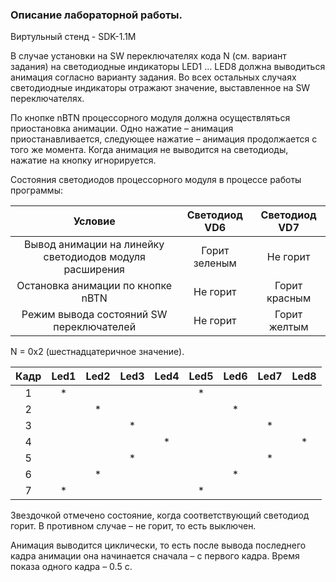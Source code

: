### Описание лабораторной работы.

Виртульный стенд - SDK-1.1M

В случае установки на SW переключателях кода N (см. вариант задания) на светодиодные индикаторы LED1 … LED8 должна выводиться анимация согласно варианту задания. Во всех остальных случаях светодиодные индикаторы отражают значение, выставленное на SW переключателях.

По кнопке nBTN процессорного модуля должна осуществляться приостановка анимации. Одно нажатие – анимация приостанавливается, следующее нажатие – анимация продолжается с того же момента. Когда анимация не выводится на светодиоды, нажатие на кнопку игнорируется.

Состояния светодиодов процессорного модуля в процессе работы программы:

|                         Условие                         |    Светодиод VD6    |    Светодиод VD7    |
|:-------------------------------------------------------:|:-------------------:|:-------------------:|
| Вывод анимации на линейку светодиодов модуля расширения | Горит зеленым       | Не горит            |
| Остановка анимации по кнопке nBTN                       | Не горит            | Горит красным       |
| Режим вывода состояний SW переключателей                | Не горит            | Горит желтым        |


N = 0x2 (шестнадцатеричное значение).


|     Кадр    |    Led1    |    Led2    |    Led3    |    Led4    |    Led5    |    Led6    |    Led7    |    Led8    |
|:-----------:|:----------:|:----------:|:----------:|:----------:|:----------:|:----------:|:----------:|:----------:|
| 1           | *          |            |            |            | *          |            |            |            |
| 2           |            | *          |            |            |            | *          |            |            |
| 3           |            |            | *          |            |            |            | *          |            |
| 4           |            |            |            | *          |            |            |            | *          |
| 5           |            |            | *          |            |            |            | *          |            |
| 6           |            | *          |            |            |            | *          |            |            |
| 7           | *          |            |            |            | *          |            |            |            |

Звездочкой отмечено состояние, когда соответствующий светодиод горит. В противном случае – не горит, то есть выключен.

Анимация выводится циклически, то есть после вывода последнего кадра анимации она начинается сначала – с первого кадра. Время показа одного кадра – 0.5 с.
